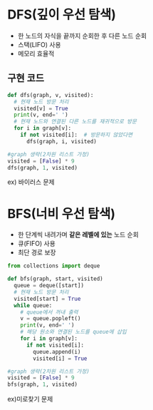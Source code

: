# DFS(깊이 우선 탐색)
- 한 노드의 자식을 끝까지 순회한 후 다른 노드 순회
- 스택(LIFO) 사용
- 메모리 효율적

## 구현 코드
```python
def dfs(graph, v, visited):
  # 현재 노드 방문 처리
  visited[v] = True
  print(v, end=' ')
  # 현재 노드와 연결된 다른 노드를 재귀적으로 방문
  for i in graph[v]:
    if not visited[i]:  # 방문하지 않았다면
      dfs(graph, i, visited)

#graph 생략(2차원 리스트 가정)
visited = [False] * 9
dfs(graph, 1, visited)
```
ex) 바이러스 문제

# BFS(너비 우선 탐색)
- 한 단계씩 내려가며 **같은 레벨에 있는** 노드 순회
- 큐(FIFO) 사용
- 최단 경로 보장

```python
from collections import deque

def bfs(graph, start, visited)
  queue = deque([start])
  # 현재 노드 방문 처리
  visited[start] = True
  while queue:
    # queue에서 꺼내 출력
    v = queue.popleft()
    print(v, end=' ')
    # 해당 원소와 연결된 노드를 queue에 삽입
    for i in graph[v]:
      if not visited[i]:
        queue.append(i)
        visited[i] = True

#graph 생략(2차원 리스트 가정)
visited = [False] * 9
bfs(graph, 1, visited)
```
ex)미로찾기 문제


